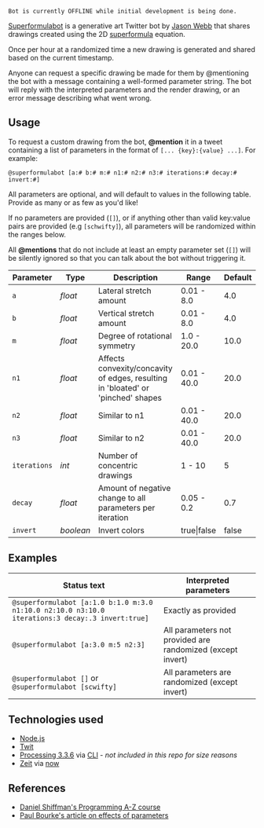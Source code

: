     Bot is currently OFFLINE while initial development is being done.

[Superformulabot](https://twitter.com/superformulabot) is a generative art Twitter bot by [Jason Webb](http://jasonwebb.io) that shares drawings created using the 2D [superformula](https://en.wikipedia.org/wiki/Superformula) equation.

Once per hour at a randomized time a new drawing is generated and shared based on the current timestamp. 

Anyone can request a specific drawing be made for them by @mentioning the bot with a message containing a well-formed parameter string. The bot will reply with the interpreted parameters and the render drawing, or an error message describing what went wrong.

## Usage 
To request a custom drawing from the bot, __@mention__ it in a tweet containing a list of parameters in the format of `[... {key}:{value} ...]`. For example:

    @superformulabot [a:# b:# m:# n1:# n2:# n3:# iterations:# decay:# invert:#]

All parameters are optional, and will default to values in the following table. Provide as many or as few as you'd like!

If no parameters are provided (`[]`), or if anything other than valid key:value pairs are provided (e.g `[schwifty]`), all parameters will be randomized within the ranges below.

All __@mentions__ that do not include at least an empty parameter set (`[]`) will be silently ignored so that you can talk about the bot without triggering it.

| Parameter | Type      | Description | Range | Default |
|---        |---        |---          |---    |---      |
| `a`       | _float_   | Lateral stretch amount | 0.01 - 8.0 | 4.0 |
| `b`       | _float_   | Vertical stretch amount | 0.01 - 8.0 | 4.0 |
| `m`       | _float_   | Degree of rotational symmetry | 1.0 - 20.0 | 10.0 |
| `n1`      | _float_   | Affects convexity/concavity of edges, resulting in 'bloated' or 'pinched' shapes | 0.01 - 40.0 | 20.0 |
| `n2`      | _float_   | Similar to n1 | 0.01 - 40.0 | 20.0 |
| `n3`      | _float_   | Similar to n2 | 0.01 - 40.0 | 20.0 |
| `iterations` | _int_  | Number of concentric drawings | 1 - 10 | 5 |
| `decay`   | _float_   | Amount of negative change to all parameters per iteration | 0.05 - 0.2 | 0.7 |
| `invert`  | _boolean_ | Invert colors | true\|false | false |

## Examples

| Status text | Interpreted parameters |
|---              |---                 |
| `@superformulabot [a:1.0 b:1.0 m:3.0 n1:10.0 n2:10.0 n3:10.0 iterations:3 decay:.3 invert:true]` | Exactly as provided |
| `@superformulabot [a:3.0 m:5 n2:3]` | All parameters not provided are randomized (except invert) |
| `@superformulabot []` or `@superformulabot [scwifty]` | All parameters are randomized (except invert) |

## Technologies used
* [Node.js](https://nodejs.org)
* [Twit](https://github.com/ttezel/twit)
* [Processing 3.3.6](https://processing.org/) via [CLI](https://github.com/processing/processing/wiki/Command-Line) - _not included in this repo for size reasons_
* [Zeit](https://zeit.co) via [now](https://www.npmjs.com/package/now)

## References
* [Daniel Shiffman's Programming A-Z course](http://shiffman.net/a2z/twitter-bots/)
* [Paul Bourke's article on effects of parameters](http://paulbourke.net/geometry/supershape/)